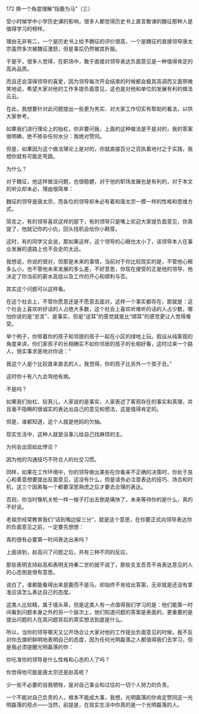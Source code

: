 172 换一个角度理解“指鹿为马”（三）



受小时候学中小学历史课的影响，很多人都觉得历史书上直言敢谏的魏征那种人是值得学习的榜样。

理由无非有二，一个是历史书上给予魏征的评价很高，一个是魏征的直接领导唐太宗虽然多次被魏征激怒，但是事后仍然被其折服。

于是乎，很多人觉得，在职场中，敢于直接对领导表达负面意见是一种值得肯定的高尚品质。

而且还会深得领导的喜爱，因为领导每次开会结束的时候都会极其高调而又面带微笑地说，希望大家对他的工作多提负面意见，这也是对他和单位的发展有利的做法云云。

在此，我想要针对此问题提出一些更为务实、对大家工作切实有帮助的看法，以供大家参考。



如果我们进行理论上的抬杠，你非要问我，上面的这种做法是不是对的，我的答案很明确，绝不掺杂任何水分：我绝对赞同。

但是，如果因为这个做法理论上是对的，你就直接百分之百执着地付之于实践，我想你就有可能走弯路。

为什么？

对于魏征，他这样做没问题，也很稳健，对于他的职场发展也是有利的，对于本文的听众却未必，理由很简单：

魏征的领导是唐太宗，而各位的领导却未必有着和唐太宗一模一样的性格和思维方式。

简言之，有的领导喜欢这样的部下，有的领导只是嘴上欢迎大家提负面意见，你真提了，他就记你的小仇，回头找机会给你小鞋穿。



这时，有的同学又会说，那如果这样，这个领导的心眼也太小了，该领导本人在事业发展的道路上也不会走的太远。

我想说，你说的很对，但那是未来的事情，当前对于你比较现实的是，不管他心眼多么小，也不管他未来发展的多么差，不好意思，你现在接受的正是他的领导，他决定了你当前的薪水高低以及工作的开心和顺利与否。



其实这个问题可以这样看。

在这个社会上，不管你愿意还是不愿意去面对，这样一个事实都存在，那就是：这个社会上喜欢听好话的人占绝大多数，这个社会上喜欢听难听的话的人占少数，哪怕你说的是“忠言”、是事实，但是“逆耳”的感觉就是比“顺耳”的感觉更让人觉得难受。

举个例子，你带着你的孩子和邻居的孩子一起在小区的绿地上玩，假设从纯客观的角度来讲，你们家孩子的长相确实不如你邻居的孩子的长相好看，这时过来一个路人，很实事求是地对你说：“

我这个人是个比较直来直去的人，我觉得，你的孩子比另外一个孩子丑。”

这时你十有八九会骂他有病。

不是吗？

如果我们抬杠、较真儿，人家说的是事实，人家表述了客观存在的事实和真理，并且毫不隐瞒的很诚实的表达出自己的意见和想法，这是值得肯定的。

但是，谁都知道，这个人就是他妈的欠抽。

现实生活中，这种人就是没事儿给自己找麻烦的主。

为何会出现如此悖论？

因为他的沟通技巧不符合人的社交习惯。



同样，如果在工作环境中，你的领导做出某些在你看来不正确的决策时，你处于良心和善意想要提出反面意见，这没有什么，但是请务必注意表达的技巧、场合和时机，这三个因素每一个都要深思熟虑之后才要去合理的表达。

否则，你当时像机关枪一样一梭子打出去倒是痛快了，未来等待你的是什么，真的不好说。

老祖宗经常教育我们“话到嘴边留三分“，就是这个意思，在你要正式向领导表达你的负面意见之前，一定要先想想：

真的很有必要第一时间表达出来吗？



上面讲到，赵高问了问题之后，共有三种不同的反应。

那些表明支持赵高和表明支持秦二世的就不说了，那些支支吾吾不肯表达意见的人的心态倒是很有意思。

说白了，谁都能看得出来是鹿而不是马，却始终不肯给出答案，无非就是还没有拿准应该怎么表达自己的态度。

这类人比较精，属于墙头草，但是这类人有一点值得我们学习的是：他们能第一时间看到问题本身之外的另一个层次上，他们知道问题的答案是表面的，更重要的是提出问题的人在其问题背后的真实想法到底是什么。

所以，当你的领导哪天又公开场合让大家对他的工作提出负面意见的时候，我不反对你去旗帜鲜明地表明自己的态度，因为任何光明磊落之人都值得我们去学习，但是我必须提醒光明磊落的你：

你吃准你的领导是什么性格和心态的人了吗？

你觉得他可能是唐太宗还是赵高呢？

少一些不必要的自我牺牲，是对自己事业和过往的一切个人努力的负责。

一个不能对自己负责的人，根本不能成大事，我想，光明磊落的你肯定赞同这一光明磊落的观点——当然，前提是，在现实生活中你真的是一个光明磊落的人。

